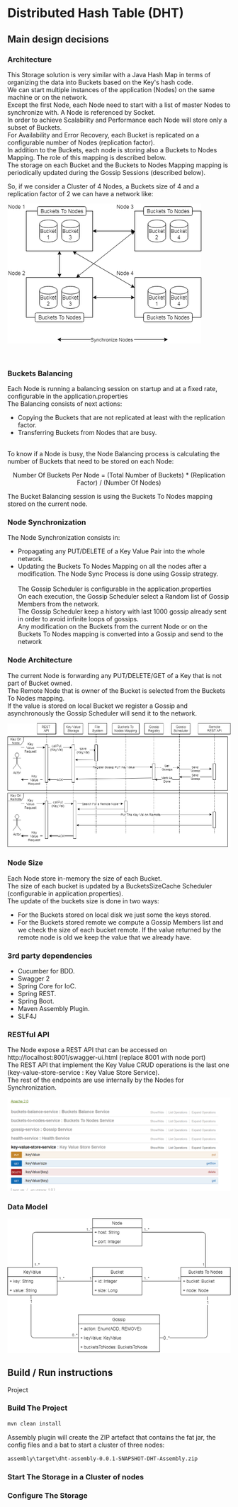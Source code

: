# Distributed Hash Table (DHT)


## Main design decisions 

### Architecture

This Storage solution is very similar with a Java Hash Map in terms of organizing the data into Buckets based on the Key's hash code. <br />
We can start multiple instances of the application (Nodes) on the same machine or on the network. <br />
Except the first Node, each Node need to start with a list of master Nodes to synchronize with. A Node is referenced by Socket. <br />
In order to achieve Scalability and Performance each Node will store only a subset of Buckets. <br />
For Availability and Error Recovery, each Bucket is replicated on a configurable number of Nodes (replication factor). <br />
In addition to the Buckets, each node is storing also a Buckets to Nodes Mapping. The role of this mapping is described below. <br />
The storage on each Bucket and the Buckets to Nodes Mapping mapping is periodically updated during the Gossip Sessions (described below). <br />

So, if we consider a Cluster of 4 Nodes, a Buckets size of 4 and a replication factor of 2 we can have a network like: <br />

![alt text](https://github.com/amihai/DHT/blob/master/docs/images/Cluster.png "Cluster")

<br />

### Buckets Balancing
Each Node is running a balancing session on startup and at a fixed rate, configurable in the application.properties <br />
The Balancing consists of next actions: <br />
* Copying the Buckets that are not replicated at least with the replication factor.
* Transferring Buckets from Nodes that are busy.
<br />
To know if a Node is busy, the Node Balancing process is calculating the number of Buckets that need to be stored on each Node:<br />
<p style="text-align: center;">Number Of Buckets Per Node = (Total Number of Buckets) * (Replication Factor) / (Number Of Nodes)</p> 
The Bucket Balancing session is using the Buckets To Nodes mapping stored on the current node. <br /> 

### Node Synchronization
The Node Synchronization consists in:
* Propagating any PUT/DELETE of a Key Value Pair into the whole network.
* Updating the Buckets To Nodes Mapping on all the nodes after a modification.
The Node Sync Process is done using Gossip strategy. <br />   
The Gossip Scheduler is configurable in the application.properties </br>
On each execution, the Gossip Scheduler select a Random list of Gossip Members from the network.  <br />
The Gossip Scheduler keep a history with last 1000 gossip already sent in order to avoid infinite loops of gossips. <br />
Any modification on the Buckets from the current Node or on the Buckets To Nodes mapping is converted into a Gossip and send to the network </br> 

### Node Architecture

The current Node is forwarding any PUT/DELETE/GET of a Key that is not part of Bucket owned.  </br>
The Remote Node that is owner of the Bucket is selected from the Buckets To Nodes mapping. </br>
If the value is stored on local Bucket we register a Gossip and asynchronously the Gossip Scheduler will send it to the network. <br /> 

![alt text](https://github.com/amihai/DHT/blob/master/docs/images/Put_Key_Value.png "Put Key Value Sequence Diagram") 

### Node Size
Each Node store in-memory the size of each Bucket. </br>
The size of each bucket is updated by a BucketsSizeCache Scheduler (configurable in application.properties). <br />
The update of the buckets size is done in two ways:
* For the Buckets stored on local disk we just some the keys stored.
* For the Buckets stored remote we compute a Gossip Members list and we check the size of each bucket remote. If the value returned by the remote node is old we keep the value that we already have. 

### 3rd party dependencies
* Cucumber for BDD. 
* Swagger 2
* Spring Core for IoC.
* Spring REST.
* Spring Boot.
* Maven Assembly Plugin.
* SLF4J

### RESTful API
The Node expose a REST API that can be accessed on http://localhost:8001/swagger-ui.html (replace 8001 with node port)<br />
The REST API that implement the Key Value CRUD operations is the last one (key-value-store-service : Key Value Store Service).<br />
The rest of the endpoints are use internally by the Nodes for Synchronization.<br />
  
![alt text](https://github.com/amihai/DHT/blob/master/docs/images/Swagger.png "Swagger")


### Data Model

![alt text](https://github.com/amihai/DHT/blob/master/docs/images/Data_Model.png "Data Model")

## Build / Run instructions

Project 

### Build The Project

```bash
mvn clean install
```

Assembly plugin will create the ZIP artefact that contains the fat jar, the config files and a bat to start a cluster of three nodes: <br /> 

```bash
assembly\target\dht-assembly-0.0.1-SNAPSHOT-DHT-Assembly.zip
```

### Start The Storage in a Cluster of nodes

### Configure The Storage
	
	